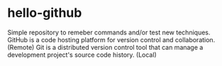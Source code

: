 # hello-github
Simple repository to remeber commands and/or test new techniques.
GitHub is a code hosting platform for version control and collaboration. (Remote)
Git is a distributed version control tool that can manage a development project's source code history. (Local)
